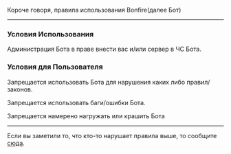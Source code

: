 Короче говоря, правила использования Bonfire(далее Бот)

---

### Условия Использования

Администрация Бота в праве внести вас и/или сервер в ЧС Бота.

### Условия для Пользователя

Запрещается использовать Бота для нарушения каких либо правил/законов.

Запрещается использовать баги/ошибки Бота.

Запрещается намерено нагружать или крашить Бота

---

Если вы заметили то, что кто-то нарушает правила выше, то сообщите [сюда](https://discord.gg/96F6Vf3ZWR).
